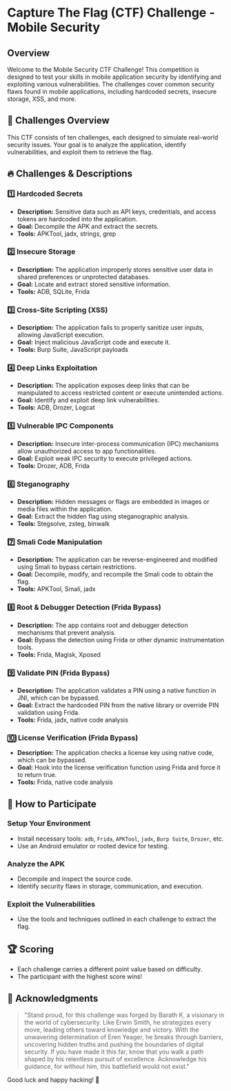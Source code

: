 # Capture The Flag (CTF) Challenge - Mobile Security

## Overview
Welcome to the Mobile Security CTF Challenge! This competition is designed to test your skills in mobile application security by identifying and exploiting various vulnerabilities. The challenges cover common security flaws found in mobile applications, including hardcoded secrets, insecure storage, XSS, and more.

## 📌 Challenges Overview
This CTF consists of ten challenges, each designed to simulate real-world security issues. Your goal is to analyze the application, identify vulnerabilities, and exploit them to retrieve the flag.

## 🔥 Challenges & Descriptions

### 1️⃣ Hardcoded Secrets
- **Description:** Sensitive data such as API keys, credentials, and access tokens are hardcoded into the application.
- **Goal:** Decompile the APK and extract the secrets.
- **Tools:** APKTool, jadx, strings, grep

### 2️⃣ Insecure Storage
- **Description:** The application improperly stores sensitive user data in shared preferences or unprotected databases.
- **Goal:** Locate and extract stored sensitive information.
- **Tools:** ADB, SQLite, Frida

### 3️⃣ Cross-Site Scripting (XSS)
- **Description:** The application fails to properly sanitize user inputs, allowing JavaScript execution.
- **Goal:** Inject malicious JavaScript code and execute it.
- **Tools:** Burp Suite, JavaScript payloads

### 4️⃣ Deep Links Exploitation
- **Description:** The application exposes deep links that can be manipulated to access restricted content or execute unintended actions.
- **Goal:** Identify and exploit deep link vulnerabilities.
- **Tools:** ADB, Drozer, Logcat

### 5️⃣ Vulnerable IPC Components
- **Description:** Insecure inter-process communication (IPC) mechanisms allow unauthorized access to app functionalities.
- **Goal:** Exploit weak IPC security to execute privileged actions.
- **Tools:** Drozer, ADB, Frida

### 6️⃣ Steganography
- **Description:** Hidden messages or flags are embedded in images or media files within the application.
- **Goal:** Extract the hidden flag using steganographic analysis.
- **Tools:** Stegsolve, zsteg, binwalk

### 7️⃣ Smali Code Manipulation
- **Description:** The application can be reverse-engineered and modified using Smali to bypass certain restrictions.
- **Goal:** Decompile, modify, and recompile the Smali code to obtain the flag.
- **Tools:** APKTool, Smali, jadx

### 8️⃣ Root & Debugger Detection (Frida Bypass)
- **Description:** The app contains root and debugger detection mechanisms that prevent analysis.
- **Goal:** Bypass the detection using Frida or other dynamic instrumentation tools.
- **Tools:** Frida, Magisk, Xposed

### 9️⃣ Validate PIN (Frida Bypass)
- **Description:** The application validates a PIN using a native function in JNI, which can be bypassed.
- **Goal:** Extract the hardcoded PIN from the native library or override PIN validation using Frida.
- **Tools:** Frida, jadx, native code analysis

### 🔟 License Verification (Frida Bypass)
- **Description:** The application checks a license key using native code, which can be bypassed.
- **Goal:** Hook into the license verification function using Frida and force it to return true.
- **Tools:** Frida, native code analysis

## 📌 How to Participate
### Setup Your Environment
- Install necessary tools: `adb`, `Frida`, `APKTool`, `jadx`, `Burp Suite`, `Drozer`, etc.
- Use an Android emulator or rooted device for testing.

### Analyze the APK
- Decompile and inspect the source code.
- Identify security flaws in storage, communication, and execution.

### Exploit the Vulnerabilities
- Use the tools and techniques outlined in each challenge to extract the flag.

## 🏆 Scoring
- Each challenge carries a different point value based on difficulty.
- The participant with the highest score wins!

## 🏅 Acknowledgments
> "Stand proud, for this challenge was forged by Barath K, a visionary in the world of cybersecurity. Like Erwin Smith, he strategizes every move, leading others toward knowledge and victory. With the unwavering determination of Eren Yeager, he breaks through barriers, uncovering hidden truths and pushing the boundaries of digital security. If you have made it this far, know that you walk a path shaped by his relentless pursuit of excellence. Acknowledge his guidance, for without him, this battlefield would not exist."

Good luck and happy hacking! 🚀

